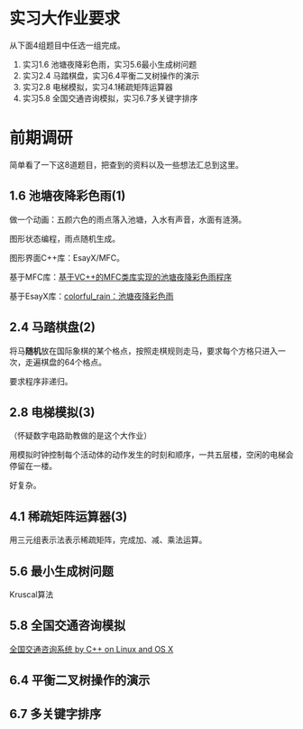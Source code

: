 # 实习大作业要求

从下面4组题目中任选一组完成。

1.	实习1.6 池塘夜降彩色雨，实习5.6最小生成树问题
2.	实习2.4 马踏棋盘，实习6.4平衡二叉树操作的演示
3.	实习2.8 电梯模拟，实习4.1稀疏矩阵运算器
4.	实习5.8 全国交通咨询模拟，实习6.7多关键字排序

# 前期调研

简单看了一下这8道题目，把查到的资料以及一些想法汇总到这里。

## 1.6 池塘夜降彩色雨(1)

做一个动画：五颜六色的雨点落入池塘，入水有声音，水面有涟漪。

图形状态编程，雨点随机生成。

图形界面C++库：EsayX/MFC。

基于MFC库：[基于VC++的MFC类库实现的池塘夜降彩色雨程序](https://www.writebug.com/git/Momenter/Color_rain)

基于EsayX库：[colorful_rain：池塘夜降彩色雨](https://github.com/misterchaos/colorful_rain)

## 2.4 马踏棋盘(2)

将马**随机**放在国际象棋的某个格点，按照走棋规则走马，要求每个方格只进入一次，走遍棋盘的64个格点。

要求程序非递归。

## 2.8 电梯模拟(3)

（怀疑数字电路助教做的是这个大作业）

用模拟时钟控制每个活动体的动作发生的时刻和顺序，一共五层楼，空闲的电梯会停留在一楼。

好复杂。

## 4.1 稀疏矩阵运算器(3)

用三元组表示法表示稀疏矩阵，完成加、减、乘法运算。

## 5.6 最小生成树问题

Kruscal算法

## 5.8 全国交通咨询模拟

[全国交通咨询系统 by C++ on Linux and OS X](https://github.com/bw98/national-Transport-Advisory)

## 6.4 平衡二叉树操作的演示

## 6.7 多关键字排序
